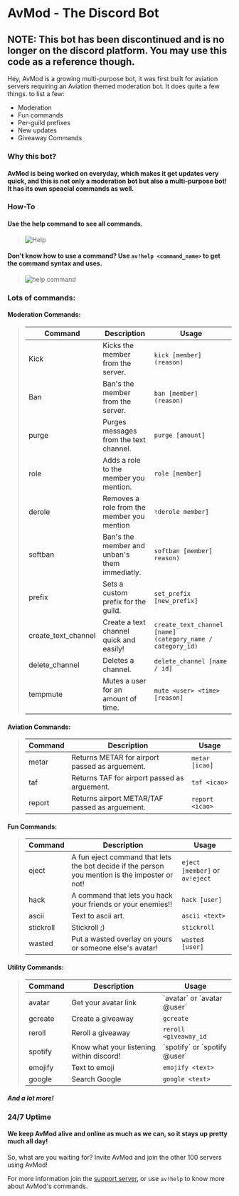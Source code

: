 # **AvMod - The Discord Bot**

## **NOTE: This bot has been discontinued and is no longer on the discord platform. You may use this code as a reference though.**

Hey, AvMod is a growing multi-purpose bot, it was first built for aviation servers requiring an Aviation themed moderation bot. It does quite a few things. to list a few:

- Moderation
- Fun commands
- Per-guild prefixes
- New updates
- Giveaway Commands

### **Why this bot?**

#### AvMod is being worked on everyday, which makes it get updates very quick, and this is not only a moderation bot but also a multi-purpose bot! It has its own speacial commands as well.

### How-To

#### Use the help command to see all commands.
> ![Help](https://media.discordapp.net/attachments/764862897830363146/797688566594666586/unknown.png) 

#### Don't know how to use a command? Use `av!help <command_name>` to get the command syntax and uses.
> ![help command](https://media.discordapp.net/attachments/769570575659171871/797688806585270292/unknown.png)


### Lots of commands:

<h4 id="moderation-commands-">Moderation Commands:</h4>
<blockquote>
  <table>
    <thead>
      <tr>
        <th>Command</th>
        <th>Description</th>
        <th>Usage</th>
      </tr>
    </thead>
    <tbody>
      <tr>
        <td>Kick</td>
        <td>Kicks the member from the server.</td>
        <td><code>kick [member] (reason)</code></td>
      </tr>
      <tr>
        <td>Ban</td>
        <td>Ban&#39;s the member from the server.</td>
        <td><code>ban [member] (reason)</code></td>
      </tr>
      <tr>
        <td>purge</td>
        <td>Purges messages from the text channel.</td>
        <td><code>purge [amount]</code></td>
      </tr>
      <tr>
        <td>role</td>
        <td>Adds a role to the member you mention.</td>
        <td><code>role [member]</code></td>
      </tr>
      <tr>
        <td>derole</td>
        <td>Removes a role from the member you mention</td>
        <td><code>!derole member]</code></td>
      </tr>
      <tr>
        <td>softban</td>
        <td>Ban&#39;s the member and unban&#39;s them immediatly.</td>
        <td><code>softban [member] reason)</code></td>
      </tr>
      <tr>
        <td>prefix</td>
        <td>Sets a custom prefix for the guild.</td>
        <td><code>set_prefix [new_prefix]</code></td>
      </tr>
      <tr>
        <td>create_text_channel</td>
        <td>Create a text channel quick and easily!</td>
        <td>
          <code>create_text_channel [name] (category_name / category_id)</code>
        </td>
      </tr>
      <tr>
        <td>delete_channel</td>
        <td>Deletes a channel.</td>
        <td><code>delete_channel [name / id]</code></td>
      </tr>
      <tr>
        <td>tempmute</td>
        <td>Mutes a user for an amount of time.</td>
        <td><code>mute &lt;user&gt; &lt;time&gt; [reason]</code></td>
      </tr>
    </tbody>
  </table>
</blockquote>
<h4 id="aviation-commands-">Aviation Commands:</h4>
<blockquote>
  <table>
    <thead>
      <tr>
        <th>Command</th>
        <th>Description</th>
        <th>Usage</th>
      </tr>
    </thead>
    <tbody>
      <tr>
        <td>metar</td>
        <td>Returns METAR for airport passed as arguement.</td>
        <td><code>metar [icao]</code></td>
      </tr>
      <tr>
        <td>taf</td>
        <td>Returns TAF for airport passed as arguement.</td>
        <td><code>taf &lt;icao&gt;</code></td>
      </tr>
      <tr>
        <td>report</td>
        <td>Returns airport METAR/TAF passed as arguement.</td>
        <td><code>report &lt;icao&gt;</code></td>
      </tr>
    </tbody>
  </table>
</blockquote>
<h4 id="fun-commands-">Fun Commands:</h4>
<blockquote>
  <table>
    <thead>
      <tr>
        <th>Command</th>
        <th>Description</th>
        <th>Usage</th>
      </tr>
    </thead>
    <tbody>
      <tr>
        <td>eject</td>
        <td>
          A fun eject command that lets the bot decide if the person you mention
          is the imposter or not!
        </td>
        <td><code>eject [member]</code> or <code>av!eject</code></td>
      </tr>
      <tr>
        <td>hack</td>
        <td>A command that lets you hack your friends or your enemies!!</td>
        <td><code>hack [user]</code></td>
      </tr>
      <tr>
        <td>ascii</td>
        <td>Text to ascii art.</td>
        <td><code>ascii &lt;text&gt;</code></td>
      </tr>
      <tr>
        <td>stickroll</td>
        <td>Stickroll ;)</td>
        <td><code>stickroll</code></td>
      </tr>
      <tr>
        <td>wasted</td>
        <td>Put a wasted overlay on yours or someone else's avatar!</td>
        <td><code>wasted [user]</code></td>
      </tr>
    </tbody>
  </table>
</blockquote>
<h4 id="utility-commands-">Utility Commands:</h4>
<blockquote>
  <table>
    <thead>
      <tr>
        <th>Command</th>
        <th>Description</th>
        <th>Usage</th>
      </tr>
    </thead>
    <tbody>
      <tr>
        <td>avatar</td>
        <td>Get your avatar link</td>
        <td>`avatar` or `avatar @user`</td>
      </tr>
      <tr>
        <td>gcreate</td>
        <td>Create a giveaway</td>
        <td><code>gcreate</code></td>
      </tr>
      <tr>
        <td>reroll</td>
        <td>Reroll a giveaway</td>
        <td><code>reroll &lt;giveaway_id</code></td>
      </tr>
      <tr>
        <td>spotify</td>
        <td>Know what your listening within discord!</td>
        <td>`spotify` or `spotify @user`</td>
      </tr>
      <tr>
        <td>emojify</td>
        <td>Text to emoji</td>
        <td><code>emojify &lt;text&gt;</code></td>
      </tr>
      <tr>
        <td>google</td>
        <td>Search Google</td>
        <td><code>google &lt;text&gt;</code></td>
      </tr>
    </tbody>
  </table>
</blockquote>



##### And a lot more!

### **24/7 Uptime**

#### We keep AvMod alive and online as much as we can, so it stays up pretty much all day!

So, what are you waiting for? Invite AvMod and join the other 100 servers using AvMod!

For more information join the [support server](https://discord.gg/eJrTyEX), or use `av!help` to know more about AvMod's commands.


